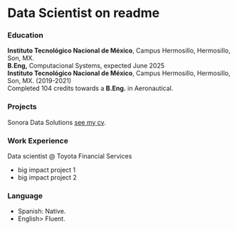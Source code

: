 #  Data Scientist on readme

###  Education
**Instituto Tecnológico Nacional de México**, Campus Hermosillo, Hermosillo, Son, MX.<br>
**B.Eng,** Computacional Systems, expected June 2025 <br>
**Instituto Tecnológico Nacional de México**, Campus Hermosillo, Hermosillo, Son, MX. (2019-2021)<br>
Completed 104 credits towards a **B.Eng.** in Aeronautical.

###  Projects
Sonora Data Solutions
[see my cv](https://www.youtube.com/watch?v=dQw4w9WgXcQ).

###  Work Experience
Data scientist  @ Toyota Financial Services
- big impact project 1
- big impact project 2

### Language
- Spanish: Native.
- English> Fluent.

